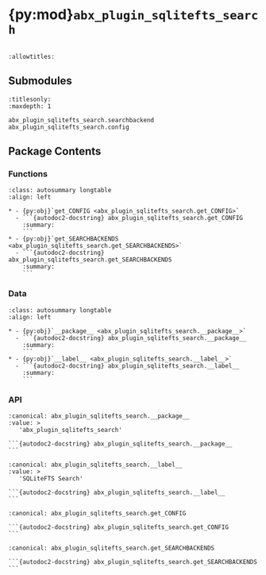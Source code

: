 # {py:mod}`abx_plugin_sqlitefts_search`

```{py:module} abx_plugin_sqlitefts_search
```

```{autodoc2-docstring} abx_plugin_sqlitefts_search
:allowtitles:
```

## Submodules

```{toctree}
:titlesonly:
:maxdepth: 1

abx_plugin_sqlitefts_search.searchbackend
abx_plugin_sqlitefts_search.config
```

## Package Contents

### Functions

````{list-table}
:class: autosummary longtable
:align: left

* - {py:obj}`get_CONFIG <abx_plugin_sqlitefts_search.get_CONFIG>`
  - ```{autodoc2-docstring} abx_plugin_sqlitefts_search.get_CONFIG
    :summary:
    ```
* - {py:obj}`get_SEARCHBACKENDS <abx_plugin_sqlitefts_search.get_SEARCHBACKENDS>`
  - ```{autodoc2-docstring} abx_plugin_sqlitefts_search.get_SEARCHBACKENDS
    :summary:
    ```
````

### Data

````{list-table}
:class: autosummary longtable
:align: left

* - {py:obj}`__package__ <abx_plugin_sqlitefts_search.__package__>`
  - ```{autodoc2-docstring} abx_plugin_sqlitefts_search.__package__
    :summary:
    ```
* - {py:obj}`__label__ <abx_plugin_sqlitefts_search.__label__>`
  - ```{autodoc2-docstring} abx_plugin_sqlitefts_search.__label__
    :summary:
    ```
````

### API

````{py:data} __package__
:canonical: abx_plugin_sqlitefts_search.__package__
:value: >
   'abx_plugin_sqlitefts_search'

```{autodoc2-docstring} abx_plugin_sqlitefts_search.__package__
```

````

````{py:data} __label__
:canonical: abx_plugin_sqlitefts_search.__label__
:value: >
   'SQLiteFTS Search'

```{autodoc2-docstring} abx_plugin_sqlitefts_search.__label__
```

````

````{py:function} get_CONFIG()
:canonical: abx_plugin_sqlitefts_search.get_CONFIG

```{autodoc2-docstring} abx_plugin_sqlitefts_search.get_CONFIG
```
````

````{py:function} get_SEARCHBACKENDS()
:canonical: abx_plugin_sqlitefts_search.get_SEARCHBACKENDS

```{autodoc2-docstring} abx_plugin_sqlitefts_search.get_SEARCHBACKENDS
```
````

